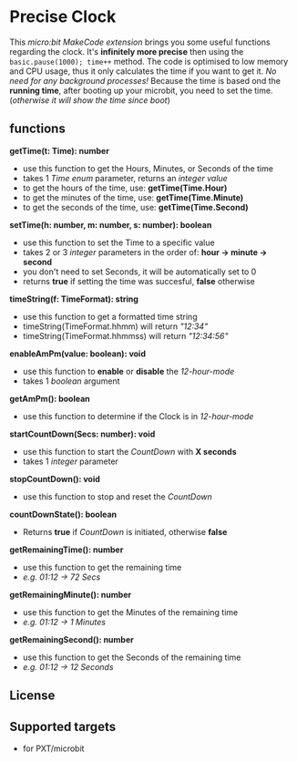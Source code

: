 # Precise Clock
This *micro:bit MakeCode extension* brings you some useful functions regarding the clock.
It's **infinitely more precise** then using the ```basic.pause(1000); time++``` method. The code is optimised to low memory and CPU usage, thus it only calculates the time if you want to get it. *No need for any background processes!* Because the time is based ond the **running time**, after booting up your microbit, you need to set the time. (*otherwise it will show the time since boot*)


## functions

**getTime(t: Time): number**
-  use this function to get the Hours, Minutes, or Seconds of the time
-  takes 1 *Time enum* parameter, returns an *integer value*
  -  to get the hours of the time, use: **getTime(Time.Hour)**
  -  to get the minutes of the time, use: **getTime(Time.Minute)**
  -  to get the seconds of the time, use: **getTime(Time.Second)**

**setTime(h: number, m: number, s: number): boolean**
-  use this function to set the Time to a specific value
-  takes 2 or 3 *integer* parameters in the order of: **hour -> minute -> second**
-  you don't need to set Seconds, it will be automatically set to 0
-  returns **true** if setting the time was succesful, **false** otherwise

**timeString(f: TimeFormat): string**
-  use this function to get a formatted time string
-  timeString(TimeFormat.hhmm) will return *"12:34"*
-  timeString(TimeFormat.hhmmss) will return *"12:34:56"*

**enableAmPm(value: boolean): void**
-  use this function to **enable** or **disable** the *12-hour-mode*
-  takes 1 *boolean* argument

**getAmPm(): boolean**
-  use this function to determine if the Clock is in *12-hour-mode*

**startCountDown(Secs: number): void**
-  use this function to start the *CountDown* with **X seconds**
-  takes 1 *integer* parameter

**stopCountDown(): void**
-  use this function to stop and reset the *CountDown*

**countDownState(): boolean**
-  Returns **true** if *CountDown* is initiated, otherwise **false**

**getRemainingTime(): number**
-  use this function to get the remaining time
-  *e.g. 01:12 -> 72 Secs*

**getRemainingMinute(): number**
-  use this function to get the Minutes of the remaining time
-  *e.g. 01:12 -> 1 Minutes*

**getRemainingSecond(): number**
-  use this function to get the Seconds of the remaining time
-  *e.g. 01:12 -> 12 Seconds*



## License

## Supported targets

* for PXT/microbit
